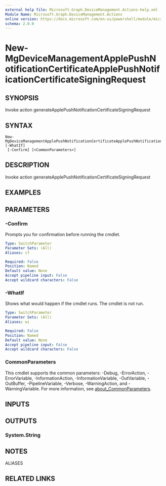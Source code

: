 ```yaml
---
external help file: Microsoft.Graph.DeviceManagement.Actions-help.xml
Module Name: Microsoft.Graph.DeviceManagement.Actions
online version: https://docs.microsoft.com/en-us/powershell/module/microsoft.graph.devicemanagement.actions/new-mgdevicemanagementapplepushnotificationcertificateapplepushnotificationcertificatesigningrequest
schema: 2.0.0
---
```


# New-MgDeviceManagementApplePushNotificationCertificateApplePushNotificationCertificateSigningRequest

## SYNOPSIS
Invoke action generateApplePushNotificationCertificateSigningRequest

## SYNTAX

```
New-MgDeviceManagementApplePushNotificationCertificateApplePushNotificationCertificateSigningRequest [-WhatIf]
 [-Confirm] [<CommonParameters>]
```

## DESCRIPTION
Invoke action generateApplePushNotificationCertificateSigningRequest

## EXAMPLES

## PARAMETERS

### -Confirm
Prompts you for confirmation before running the cmdlet.

```yaml
Type: SwitchParameter
Parameter Sets: (All)
Aliases: cf

Required: False
Position: Named
Default value: None
Accept pipeline input: False
Accept wildcard characters: False
```

### -WhatIf
Shows what would happen if the cmdlet runs.
The cmdlet is not run.

```yaml
Type: SwitchParameter
Parameter Sets: (All)
Aliases: wi

Required: False
Position: Named
Default value: None
Accept pipeline input: False
Accept wildcard characters: False
```

### CommonParameters
This cmdlet supports the common parameters: -Debug, -ErrorAction, -ErrorVariable, -InformationAction, -InformationVariable, -OutVariable, -OutBuffer, -PipelineVariable, -Verbose, -WarningAction, and -WarningVariable. For more information, see [about_CommonParameters](http://go.microsoft.com/fwlink/?LinkID=113216).

## INPUTS

## OUTPUTS

### System.String
## NOTES

ALIASES

## RELATED LINKS
